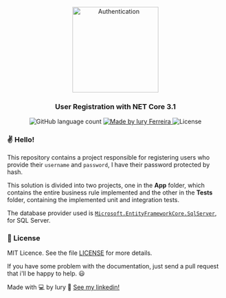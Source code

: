 <p align="center">
  <img alt="Authentication" title="User Registration" src="https://miro.medium.com/max/498/1*Es2vCEieszU7QQqsLChl6A.png" width="200px" />
</p>

<h3 align="center">
   User Registration with NET Core 3.1
</h3>

<p align="center">
  <img alt="GitHub language count" src="https://img.shields.io/badge/language-1-blue">

  <a href="https://www.linkedin.com/in/laurabeatris/">
    <img alt="Made by Iury Ferreira" src="https://img.shields.io/badge/made%20by-Iury%20Ferreira-blue">
  </a>

  <img alt="License" src="https://img.shields.io/badge/license-MIT-blue">

### ✌ Hello!

This repository contains a project responsible for registering users who provide their ```username``` and ```password```, I have their password protected by hash.

This solution is divided into two projects, one in the **App** folder, which contains the entire business rule implemented and the other in the **Tests** folder, containing the implemented unit and integration tests.

The database provider used is [```Microsoft.EntityFrameworkCore.SqlServer```](https://docs.microsoft.com/en-us/ef/core/), for SQL Server. 

### :memo: License

MIT Licence. See the file [LICENSE](LICENSE.md) for more details.

If you have some problem with the documentation, just send a pull request that i'll be happy to help. 😃

Made with 💻 by Iury :wave: [See my linkedin!](https://www.linkedin.com/in/iuryferreira/)
